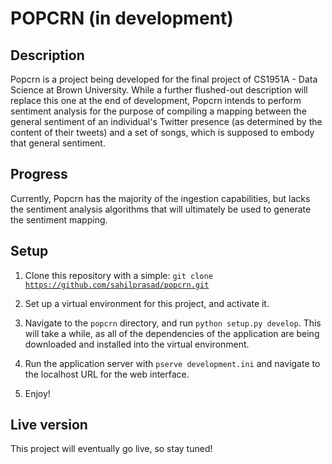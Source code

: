 # POPCRN (in development)

## Description

Popcrn is a project being developed for the final project of CS1951A - Data Science at Brown University. While a further flushed-out description will replace this one at the end of development, Popcrn intends to perform sentiment analysis for the purpose of compiling a mapping between the general sentiment of an individual's Twitter presence (as determined by the content of their tweets) and a set of songs, which is supposed to embody that general sentiment.

## Progress

Currently, Popcrn has the majority of the ingestion capabilities, but lacks the sentiment analysis algorithms that will ultimately be used to generate the sentiment mapping.

## Setup

1. Clone this repository with a simple:
<code>git clone https://github.com/sahilprasad/popcrn.git</code>

2. Set up a virtual environment for this project, and activate it.

3. Navigate to the `popcrn` directory, and run `python setup.py develop`. This will take a while, as all of the dependencies of the application are being downloaded and installed into the virtual environment.

4. Run the application server with `pserve development.ini` and navigate to the localhost URL for the web interface.

5. Enjoy!

## Live version

This project will eventually go live, so stay tuned!
